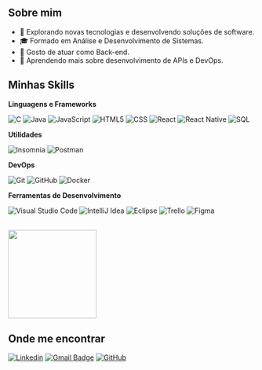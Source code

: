 ## Sobre mim

- 🤔 Explorando novas tecnologias e desenvolvendo soluções de software.
- 🎓 Formado em Análise e Desenvolvimento de Sistemas.
- 💼 Gosto de atuar como Back-end.
- 🌱 Aprendendo mais sobre desenvolvimento de APIs e DevOps.

## Minhas Skills

**Linguagens e Frameworks**

![C](https://img.shields.io/badge/-C-333333?style=flat&logo=C%2B%2B&logoColor=00599C)
![Java](https://img.shields.io/badge/-Java-333333?style=flat&logo=java&logoColor=007396)
![JavaScript](https://img.shields.io/badge/-JavaScript-333333?style=flat&logo=javascript)
![HTML5](https://img.shields.io/badge/-HTML5-333333?style=flat&logo=HTML5)
![CSS](https://img.shields.io/badge/-CSS-333333?style=flat&logo=CSS3&logoColor=1572B6)
![React](https://img.shields.io/badge/-React-333333?style=flat&logo=react)
![React Native](https://img.shields.io/badge/-React%20Native-333333?style=flat&logo=react)
![SQL](https://img.shields.io/badge/-SQL-333333?style=flat&logo=SQL)

**Utilidades**

![Insomnia](https://img.shields.io/badge/-Insomnia-333333?style=flat&logo=insomnia)
![Postman](https://img.shields.io/badge/-Postman-333333?style=flat&logo=postman)

**DevOps**

![Git](https://img.shields.io/badge/-Git-333333?style=flat&logo=git)
![GitHub](https://img.shields.io/badge/-GitHub-333333?style=flat&logo=github)
![Docker](https://img.shields.io/badge/-Docker-333333?style=flat&logo=docker)

**Ferramentas de Desenvolvimento**

![Visual Studio Code](https://img.shields.io/badge/-Visual%20Studio%20Code-333333?style=flat&logo=visual-studio-code&logoColor=007ACC)
![IntelliJ Idea](https://img.shields.io/badge/-IntelliJ%20Idea-333333?style=flat&logo=intellijidea&logoColor=007ACC)
![Eclipse](https://img.shields.io/badge/-Eclipse-333333?style=flat&logo=eclipse-ide&logoColor=2C2255)
![Trello](https://img.shields.io/badge/-Trello-333333?style=flat&logo=trello&logoColor=007ACC)
![Figma](https://img.shields.io/badge/-Figma-333333?style=flat&logo=figma&logoColor=007ACC)

<br/>

<a href="https://github.com/thurbritto" title="Perfil do Arthur">
  <img height="180em" src="https://github-readme-stats.vercel.app/api?username=thurbritto&theme=dracula&show_icons=true" />
</a>

## Onde me encontrar

[![Linkedin](https://img.shields.io/badge/-thurbritto-blue?style=flat-square&logo=Linkedin&logoColor=white&link=https://www.linkedin.com/in/arthur-britto/)](https://www.linkedin.com/in/arthur-britto/)
[![Gmail Badge](https://img.shields.io/badge/-arthurbrittoliveira@gmail.com-006bed?style=flat-square&logo=Gmail&logoColor=white&link=mailto:arthurbrittoliveira@gmail.com)](mailto:arthurbrittoliveira@gmail.com)
[![GitHub](https://img.shields.io/github/followers/thurbritto?label=follow&style=social)](https://github.com/thurbritto)


